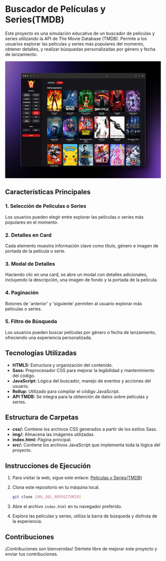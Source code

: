# Buscador de Películas y Series(TMDB)

Este proyecto es una simulación educativa de un buscador de películas y series utilizando la API de The Movie Database (TMDB). Permite a los usuarios explorar las películas y series más populares del momento, obtener detalles, y realizar búsquedas personalizadas por género y fecha de lanzamiento.

![Imagen de La home](img/pelicula-1.png)

## Características Principales

### 1. Selección de Películas o Series
Los usuarios pueden elegir entre explorar las películas o series más populares en el momento.

### 2. Detalles en Card
Cada elemento muestra información clave como título, género e imagen de portada de la película o serie.

### 3. Modal de Detalles
Haciendo clic en una card, se abre un modal con detalles adicionales, incluyendo la descripción, una imagen de fondo y la portada de la película.

### 4. Paginación
Botones de 'anterior' y 'siguiente' permiten al usuario explorar más películas o series.

### 5. Filtro de Búsqueda
Los usuarios pueden buscar películas por género o fecha de lanzamiento, ofreciendo una experiencia personalizada.

## Tecnologías Utilizadas

- **HTML5:** Estructura y organización del contenido.
- **Sass:** Preprocesador CSS para mejorar la legibilidad y mantenimiento del código.
- **JavaScript:** Lógica del buscador, manejo de eventos y acciones del usuario.
- **Rollup:** Utilizado para compilar el código JavaScript.
- **API TMDB:** Se integra para la obtención de datos sobre películas y series.

## Estructura de Carpetas

- **css/:** Contiene los archivos CSS generados a partir de los estilos Sass.
- **img/:** Almacena las imágenes utilizadas.
- **index.html:** Página principal.
- **src/:** Contiene los archivos JavaScript que implementa toda la lógica del proyecto.

## Instrucciones de Ejecución

1. Para visitar la web, sigue este enlace: [Películas y Series(TMDB)](https://horaciomartinez17.github.io/buscador-peliculas-series-TMDB/)

2. Clona este repositorio en tu máquina local.

    ```bash
    git clone [URL_DEL_REPOSITORIO]
    ```

3. Abre el archivo `index.html` en tu navegador preferido.

4. Explora las películas y series, utiliza la barra de búsqueda y disfruta de la experiencia.


## Contribuciones

¡Contribuciones son bienvenidas! Siéntete libre de mejorar este proyecto y enviar tus contribuciones.
